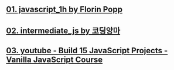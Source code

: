 
## [01. javascript_1h by Florin Popp](./javascript_1h/README.md)

## [02. intermediate_js by 코딩앙마](./javascript_1h/README.md)

## [03. youtube - Build 15 JavaScript Projects - Vanilla JavaScript Course](https://www.youtube.com/watch?v=3PHXvlpOkf4&t=29231s)

